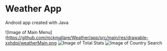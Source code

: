 # Weather App
 Android app created with Java


![Image of Main Menu](https://github.com/nickmallare/Weather/app/src/main/res/drawable-xxhdpi/weatherMain.png
![Image of Total Stats](https://github.com/nickmallare/Weather-App/blob/master/CovidTracker/screenShots/totalStats.png)
![Image of Country Search](https://github.com/nickmallare/Weather-App/blob/master/CovidTracker/screenShots/searchByCountry.png)
